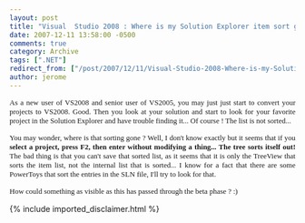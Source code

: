 ```yaml
---
layout: post
title: "Visual  Studio 2008 : Where is my Solution Explorer item sort gone ?"
date: 2007-12-11 13:58:00 -0500
comments: true
category: Archive
tags: [".NET"]
redirect_from: ["/post/2007/12/11/Visual-Studio-2008-Where-is-my-Solution-Explorer-item-sort-gone", "/post/2007/12/11/visual-studio-2008-where-is-my-solution-explorer-item-sort-gone"]
author: jerome
---
```

<!-- more -->
<p align="justify">
<font face="Tahoma" size="2">As a new user of VS2008 and senior user of VS2005, you may just just start to convert your projects to VS2008. Good. Then you look at your solution and start to look for your favorite project in the Solution Explorer and have trouble finding it... Of course ! The list is not sorted...</font> 
</p>
<p align="justify">
<font face="Tahoma" size="2">You may wonder, where is that sorting gone ? Well, I don&#39;t know exactly but it seems that if you <strong>select a project,&nbsp;press F2, then enter without modifying a thing... The tree sorts itself out!</strong> The bad thing is that you&nbsp;can&#39;t save that sorted list, as it seems that&nbsp;it is only the TreeView that sorts the item list, not the internal list that is sorted... I know for a fact that there are some PowerToys that sort the entries in the SLN file, I&#39;ll try to look for that.</font> 
</p>
<p align="justify">
<font face="Tahoma" size="2">How could something as visible as this has passed through the beta phase ? :)</font> 
</p>

{% include imported_disclaimer.html %}
